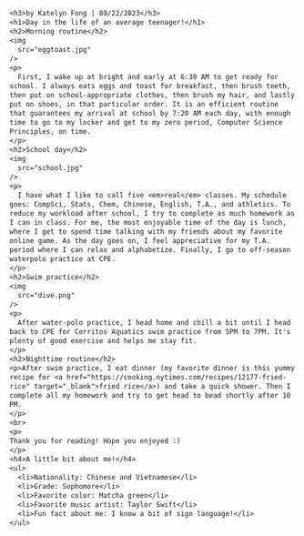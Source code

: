 <html>

  <body>
    
    <h3>by Katelyn Fong | 09/22/2023</h3>
    <h1>Day in the life of an average teenager!</h1>
    <h2>Morning routine</h2>
    <img
      src="eggtoast.jpg"
    />
    <p>
      First, I wake up at bright and early at 6:30 AM to get ready for school. I always eats eggs and toast for breakfast, then brush teeth, then put on school-appropriate clothes, then brush my hair, and lastly put on shoes, in that particular order. It is an efficient routine that guarantees my arrival at school by 7:20 AM each day, with enough time to go to my locker and get to my zero period, Computer Science Principles, on time.
    </p>
    <h2>School day</h2>
    <img
      src="school.jpg"
    />
    <p>
      I have what I like to call five <em>real</em> classes. My schedule goes: CompSci, Stats, Chem, Chinese, English, T.A., and athletics. To reduce my workload after school, I try to complete as much homework as I can in class. For me, the most enjoyable time of the day is lunch, where I get to spend time talking with my friends about my favorite online game. As the day goes on, I feel appreciative for my T.A. period where I can relax and alphabetize. Finally, I go to off-season waterpolo practice at CPE.
    </p>
    <h2>Swim practice</h2>
    <img
      src="dive.png"
    />
    <p>
      After water-polo practice, I head home and chill a bit until I head back to CPE for Cerritos Aquatics swim practice from 5PM to 7PM. It's plenty of good exercise and helps me stay fit. 
    </p>
    <h2>Nighttime routine</h2>
    <p>After swim practice, I eat dinner (my favorite dinner is this yummy recipe for <a href="https://cooking.nytimes.com/recipes/12177-fried-rice" target="_blank">fried rice</a>) and take a quick shower. Then I complete all my homework and try to get head to bead shortly after 10 PM.
    </p>
    <br>
    <p>
    Thank you for reading! Hope you enjoyed :)
    </p>
    <h4>A little bit about me!</h4>
    <ul>
      <li>Nationality: Chinese and Vietnamese</li>
      <li>Grade: Sophomore</li>
      <li>Favorite color: Matcha green</li>
      <li>Favorite music artist: Taylor Swift</li>
      <li>Fun fact about me: I know a bit of sign language!</li>
    </ul>
  </body>
</html>
